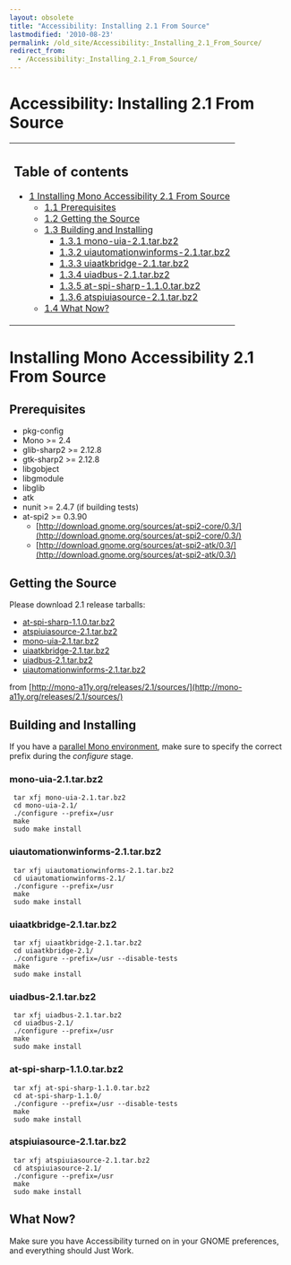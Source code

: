 ```yaml
---
layout: obsolete
title: "Accessibility: Installing 2.1 From Source"
lastmodified: '2010-08-23'
permalink: /old_site/Accessibility:_Installing_2.1_From_Source/
redirect_from:
  - /Accessibility:_Installing_2.1_From_Source/
---
```


Accessibility: Installing 2.1 From Source
=========================================

<table>
<col width="100%" />
<tbody>
<tr class="odd">
<td align="left"><h2>Table of contents</h2>
<ul>
<li><a href="#installing-mono-accessibility-21-from-source">1 Installing Mono Accessibility 2.1 From Source</a>
<ul>
<li><a href="#prerequisites">1.1 Prerequisites</a></li>
<li><a href="#getting-the-source">1.2 Getting the Source</a></li>
<li><a href="#building-and-installing">1.3 Building and Installing</a>
<ul>
<li><a href="#mono-uia-21tarbz2">1.3.1 mono-uia-2.1.tar.bz2</a></li>
<li><a href="#uiautomationwinforms-21tarbz2">1.3.2 uiautomationwinforms-2.1.tar.bz2</a></li>
<li><a href="#uiaatkbridge-21tarbz2">1.3.3 uiaatkbridge-2.1.tar.bz2</a></li>
<li><a href="#uiadbus-21tarbz2">1.3.4 uiadbus-2.1.tar.bz2</a></li>
<li><a href="#at-spi-sharp-110tarbz2">1.3.5 at-spi-sharp-1.1.0.tar.bz2</a></li>
<li><a href="#atspiuiasource-21tarbz2">1.3.6 atspiuiasource-2.1.tar.bz2</a></li>
</ul></li>
<li><a href="#what-now">1.4 What Now?</a></li>
</ul></li>
</ul></td>
</tr>
</tbody>
</table>

Installing Mono Accessibility 2.1 From Source
=============================================

Prerequisites
-------------

-   pkg-config
-   Mono \>= 2.4
-   glib-sharp2 \>= 2.12.8
-   gtk-sharp2 \>= 2.12.8
-   libgobject
-   libgmodule
-   libglib
-   atk
-   nunit \>= 2.4.7 (if building tests)
-   at-spi2 \>= 0.3.90
    -   [http://download.gnome.org/sources/at-spi2-core/0.3/](http://download.gnome.org/sources/at-spi2-core/0.3/)
    -   [http://download.gnome.org/sources/at-spi2-atk/0.3/](http://download.gnome.org/sources/at-spi2-atk/0.3/)

Getting the Source
------------------

Please download 2.1 release tarballs:

-   [at-spi-sharp-1.1.0.tar.bz2](http://mono-a11y.org/releases/2.1/sources/at-spi-sharp-1.1.0.tar.bz2)
-   [atspiuiasource-2.1.tar.bz2](http://mono-a11y.org/releases/2.1/sources/atspiuiasource-2.1.tar.bz2)
-   [mono-uia-2.1.tar.bz2](http://mono-a11y.org/releases/2.1/sources/mono-uia-2.1.tar.bz2)
-   [uiaatkbridge-2.1.tar.bz2](http://mono-a11y.org/releases/2.1/sources/uiaatkbridge-2.1.tar.bz2)
-   [uiadbus-2.1.tar.bz2](http://mono-a11y.org/releases/2.1/sources/uiadbus-2.1.tar.bz2)
-   [uiautomationwinforms-2.1.tar.bz2](http://mono-a11y.org/releases/2.1/sources/uiautomationwinforms-2.1.tar.bz2)

from [http://mono-a11y.org/releases/2.1/sources/](http://mono-a11y.org/releases/2.1/sources/)

Building and Installing
-----------------------

If you have a [parallel Mono environment]({{site.github.url}}/old_site/Parallel_Mono_Environments "Parallel Mono Environments"), make sure to specify the correct prefix during the *configure* stage.

### mono-uia-2.1.tar.bz2

     tar xfj mono-uia-2.1.tar.bz2
     cd mono-uia-2.1/
     ./configure --prefix=/usr
     make
     sudo make install

### uiautomationwinforms-2.1.tar.bz2

     tar xfj uiautomationwinforms-2.1.tar.bz2
     cd uiautomationwinforms-2.1/
     ./configure --prefix=/usr
     make 
     sudo make install

### uiaatkbridge-2.1.tar.bz2

     tar xfj uiaatkbridge-2.1.tar.bz2
     cd uiaatkbridge-2.1/
     ./configure --prefix=/usr --disable-tests
     make
     sudo make install

### uiadbus-2.1.tar.bz2

     tar xfj uiadbus-2.1.tar.bz2
     cd uiadbus-2.1/
     ./configure --prefix=/usr
     make 
     sudo make install

### at-spi-sharp-1.1.0.tar.bz2

     tar xfj at-spi-sharp-1.1.0.tar.bz2
     cd at-spi-sharp-1.1.0/
     ./configure --prefix=/usr --disable-tests
     make
     sudo make install

### atspiuiasource-2.1.tar.bz2

     tar xfj atspiuiasource-2.1.tar.bz2
     cd atspiuiasource-2.1/
     ./configure --prefix=/usr
     make
     sudo make install

What Now?
---------

Make sure you have Accessibility turned on in your GNOME preferences, and everything should Just Work.

